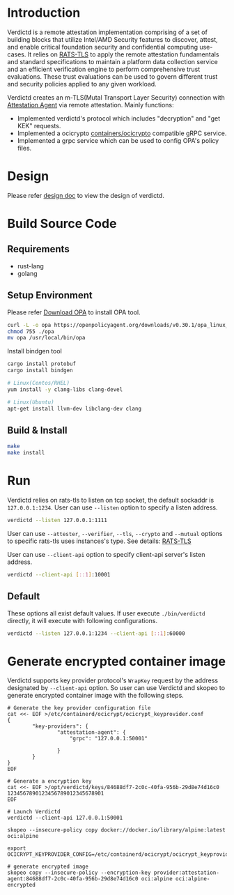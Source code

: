 
# Introduction

Verdictd is a remote attestation implementation comprising of a set of building blocks that utilize Intel/AMD Security features to discover, attest, and enable critical foundation security and confidential computing use-cases. 
It relies on [RATS-TLS](https://github.com/inclavare-containers/rats-tls) to apply the remote attestation fundamentals and standard specifications to maintain a platform data collection service and an efficient verification engine to perform comprehensive trust evaluations. 
These trust evaluations can be used to govern different trust and security policies applied to any given workload.

Verdictd creates an m-TLS(Mutal Transport Layer Security) connection with [Attestation Agent](https://github.com/confidential-containers/attestation-agent) via remote attestation.
Mainly functions:
- Implemented verdictd's protocol which includes "decryption" and "get KEK" requests.
- Implemented a ocicrypto [containers/ocicrypto](https://github.com/containers/ocicrypt) compatible gRPC service.
- Implemented a grpc service which can be used to config OPA's policy files.

# Design

Please refer [design doc](https://github.com/inclavare-containers/verdictd/tree/master/docs/design) to view the design of verdictd.

# Build Source Code

## Requirements

* rust-lang
* golang

## Setup Environment

Please refer [Download OPA](https://www.openpolicyagent.org/docs/latest/#1-download-opa) to install OPA tool.
```bash
curl -L -o opa https://openpolicyagent.org/downloads/v0.30.1/opa_linux_amd64_static
chmod 755 ./opa
mv opa /usr/local/bin/opa
```

Install bindgen tool
```bash
cargo install protobuf
cargo install bindgen

# Linux(Centos/RHEL)
yum install -y clang-libs clang-devel

# Linux(Ubuntu)
apt-get install llvm-dev libclang-dev clang
```

## Build & Install

```bash
make
make install
```

# Run

Verdictd relies on rats-tls to listen on tcp socket, the default sockaddr is `127.0.0.1:1234`.
User can use `--listen` option to specify a listen address.
```bash
verdictd --listen 127.0.0.1:1111
```
User can use `--attester`, `--verifier`, `--tls`, `--crypto` and `--mutual` options to specific rats-tls uses instances's type. See details: [RATS-TLS](https://github.com/inclavare-containers/rats-tls)

User can use `--client-api` option to specify client-api server's listen address.
```bash
verdictd --client-api [::1]:10001
```

## Default

These options all exist default values. If user execute `./bin/verdictd` directly, it will execute with following configurations.
```bash
verdictd --listen 127.0.0.1:1234 --client-api [::1]:60000
```

# Generate encrypted container image

Verdictd supports key provider protocol's `WrapKey` request by the address designated by `--client-api` option. 
So user can use Verdictd and skopeo to generate encrypted container image with the following steps.
```
# Generate the key provider configuration file
cat <<- EOF >/etc/containerd/ocicrypt/ocicrypt_keyprovider.conf
{
        "key-providers": {
                "attestation-agent": {
                    "grpc": "127.0.0.1:50001"

                }
        }
}
EOF

# Generate a encryption key
cat <<- EOF >/opt/verdictd/keys/84688df7-2c0c-40fa-956b-29d8e74d16c0
1234567890123456789012345678901
EOF

# Launch Verdictd
verdictd --client-api 127.0.0.1:50001

skopeo --insecure-policy copy docker://docker.io/library/alpine:latest oci:alpine

export OCICRYPT_KEYPROVIDER_CONFIG=/etc/containerd/ocicrypt/ocicrypt_keyprovider.conf

# generate encrypted image
skopeo copy --insecure-policy --encryption-key provider:attestation-agent:84688df7-2c0c-40fa-956b-29d8e74d16c0 oci:alpine oci:alpine-encrypted
```
